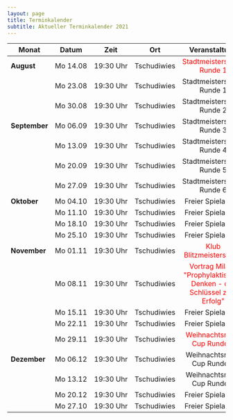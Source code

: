 ```yaml
---
layout: page
title: Terminkalender
subtitle: Aktueller Terminkalender 2021
---
```


| Monat                      | Datum                 |          Zeit          |     Ort     |                                            Veranstaltung                                            |
| -------------------------- | --------------------- | :--------------------: | :---------: | :-------------------------------------------------------------------------------------------------: |
| <strong>August</strong>    | <nobr>Mo 14.08</nobr> | <nobr>19:30 Uhr</nobr> | Tschudiwies |                      <span style="color:red">Stadtmeisterschaft Runde 1</span>                      |
|                            | <nobr>Mo 23.08</nobr> | <nobr>19:30 Uhr</nobr> | Tschudiwies |                                     Stadtmeisterschaft Runde 1                                      |
|                            | <nobr>Mo 30.08</nobr> | <nobr>19:30 Uhr</nobr> | Tschudiwies |                                     Stadtmeisterschaft Runde 2                                      |
| <strong>September</strong> | <nobr>Mo 06.09</nobr> | <nobr>19:30 Uhr</nobr> | Tschudiwies |                                     Stadtmeisterschaft Runde 3                                      |
|                            | <nobr>Mo 13.09</nobr> | <nobr>19:30 Uhr</nobr> | Tschudiwies |                                     Stadtmeisterschaft Runde 4                                      |
|                            | <nobr>Mo 20.09</nobr> | <nobr>19:30 Uhr</nobr> | Tschudiwies |                                     Stadtmeisterschaft Runde 5                                      |
|                            | <nobr>Mo 27.09</nobr> | <nobr>19:30 Uhr</nobr> | Tschudiwies |                                     Stadtmeisterschaft Runde 6                                      |
| <strong>Oktober</strong>   | <nobr>Mo 04.10</nobr> | <nobr>19:30 Uhr</nobr> | Tschudiwies |                                          Freier Spielabend                                          |
|                            | <nobr>Mo 11.10</nobr> | <nobr>19:30 Uhr</nobr> | Tschudiwies |                                          Freier Spielabend                                          |
|                            | <nobr>Mo 18.10</nobr> | <nobr>19:30 Uhr</nobr> | Tschudiwies |                                          Freier Spielabend                                          |
|                            | <nobr>Mo 25.10</nobr> | <nobr>19:30 Uhr</nobr> | Tschudiwies |                                          Freier Spielabend                                          |
| <strong>November</strong>  | <nobr>Mo 01.11</nobr> | <nobr>19:30 Uhr</nobr> | Tschudiwies |                       <span style="color:red">Klub Blitzmeisterschaft</span>                        |
|                            | <nobr>Mo 08.11</nobr> | <nobr>19:30 Uhr</nobr> | Tschudiwies | <span style="color:red">Vortrag Milan : "Prophylaktisches Denken - der Schlüssel zum Erfolg"</span> |
|                            | <nobr>Mo 15.11</nobr> | <nobr>19:30 Uhr</nobr> | Tschudiwies |                                          Freier Spielabend                                          |
|                            | <nobr>Mo 22.11</nobr> | <nobr>19:30 Uhr</nobr> | Tschudiwies |                                          Freier Spielabend                                          |
|                            | <nobr>Mo 29.11</nobr> | <nobr>19:30 Uhr</nobr> | Tschudiwies |                     <span style="color:red">Weihnachtsrapid Cup Runde 1</span>                      |
| <strong>Dezember</strong>  | <nobr>Mo 06.12</nobr> | <nobr>19:30 Uhr</nobr> | Tschudiwies |                                     Weihnachtsrapid Cup Runde 2                                     |
|                            | <nobr>Mo 13.12</nobr> | <nobr>19:30 Uhr</nobr> | Tschudiwies |                                     Weihnachtsrapid Cup Runde 3                                     |
|                            | <nobr>Mo 20.12</nobr> | <nobr>19:30 Uhr</nobr> | Tschudiwies |                                          Freier Spielabend                                          |
|                            | <nobr>Mo 27.10</nobr> | <nobr>19:30 Uhr</nobr> | Tschudiwies |                                          Freier Spielabend                                          |
